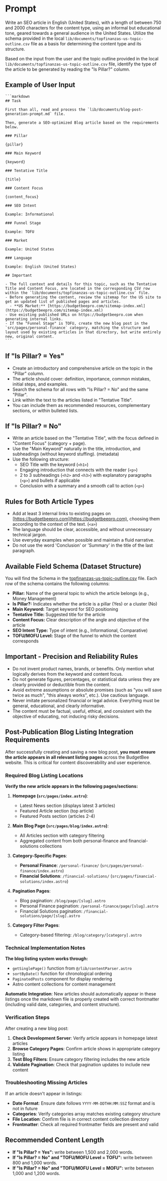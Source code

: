 # Prompt

Write an SEO article in English (United States), with a length of between 750 and 2000 characters for the content type, using an informal but educational tone, geared towards a general audience in the United States. Utilize the schema provided in the local `lib/documents/topfinanzas-us-topic-outline.csv` file as a basis for determining the content type and its structure.

Based on the input from the user and the topic outline provided in the local `lib/documents/topfinanzas-us-topic-outline.csv` file, identify the type of the article to be generated by reading the "Is Pillar?" column.

## Example of User Input

    ```markdown
    ## Task

    First than all, read and process the `lib/documents/blog-post-generation-prompt.md` file.

    Then, generate a SEO-optimized Blog article based on the requirements below.

    ### Pillar

    {pillar}

    ### Main Keyword

    {keyword}

    ### Tentative Title

    {title}

    ### Content Focus

    {content_focus}

    ### SEO Intent

    Example: Informational

    ### Funnel Stage

    Example: TOFU

    ### Market

    Example: United States

    ### Language

    Example: English (United States)

    ## Important

    - The full context and details for this topic, such as the Tentative Title and Content Focus, are located in the corresponding CSV row within the `lib/documents/topfinanzas-us-topic-outline.csv` file.
    - Before generating the content, review the sitemap for the US site to get an updated list of published pages and articles.
      - **US Market:** [https://budgetbeepro.com/sitemap-index.xml](https://budgetbeepro.com/sitemap-index.xml)
    - Use existing published URLs on https://budgetbeepro.com when generating internal links.
    - If the "Funnel Stage" is TOFU, create the new blog post in the `src/pages/personal-finance` category, matching the structure and layout used by existing articles in that directory, but write entirely new, original content.
    ```

## If "Is Pillar? \= Yes"

- Create an introductory and comprehensive article on the topic in the "Pillar" column.
- The article should cover: definition, importance, common mistakes, initial steps, and examples.
- Search the schema for all rows with "Is Pillar? \= No" and the same "Pillar".
- Link within the text to the articles listed in "Tentative Title".
- You can include them as recommended resources, complementary sections, or within bulleted lists.

## If "Is Pillar? \= No"

- Write an article based on the "Tentative Title", with the focus defined in "Content Focus" (category \+ page).
- Use the "Main Keyword" naturally in the title, introduction, and subheadings (without keyword stuffing). (metadata)
- Use the following structure:
  - SEO Title with the keyword (`<h1>`)
  - Engaging introduction that connects with the reader (`<p>`)
  - 2 to 3 subheadings (`<h2>` and `<h3>`) with explanatory paragraphs (`<p>`) and bullets if applicable
  - Conclusion with a summary and a smooth call to action (`<p>`)

## Rules for Both Article Types

- Add at least 3 internal links to existing pages on [https://budgetbeepro.com](https://budgetbeepro.com), choosing them according to the context of the text. (`<a>`)
- The language should be clear, accessible, and without unnecessary technical jargon.
- Use everyday examples when possible and maintain a fluid narrative.
- Do not use the word 'Conclusion' or 'Summary' in the title of the last paragraph.

## Available Field Schema (Dataset Structure)

You will find the Schema in the [topfinanzas-us-topic-outline.csv](lib/documents/topfinanzas-us-topic-outline.csv) file. Each row of the schema contains the following columns:

- **Pillar:** Name of the general topic to which the article belongs (e.g., Money Management)
- **Is Pillar?:** Indicates whether the article is a pillar (Yes) or a cluster (No)
- **Main Keyword:** Target keyword for SEO positioning
- **Tentative Title:** Suggested title for the article
- **Content Focus:** Clear description of the angle and objective of the article
- **SEO Intent Type:** Type of intent (e.g., Informational, Comparative)
- **TOFU/MOFU Level:** Stage of the funnel to which the content corresponds

## Important \- Precision and Reliability Rules

- Do not invent product names, brands, or benefits. Only mention what logically derives from the keyword and content focus.
- Do not generate figures, percentages, or statistical data unless they are clearly provided or deductible from the content.
- Avoid extreme assumptions or absolute promises (such as "you will save twice as much", "this always works", etc.). Use cautious language.
- Never imitate personalized financial or legal advice. Everything must be general, educational, and clearly informative.
- The content must be factual, useful, ethical, and consistent with the objective of educating, not inducing risky decisions.

## Post-Publication Blog Listing Integration Requirements

After successfully creating and saving a new blog post, **you must ensure the article appears in all relevant listing pages** across the BudgetBee website. This is critical for content discoverability and user experience.

### Required Blog Listing Locations

**Verify the new article appears in the following pages/sections:**

1. **Homepage (`src/pages/index.astro`)**:

   - Latest News section (displays latest 3 articles)
   - Featured Article section (top article)
   - Featured Posts section (articles 2-4)

2. **Main Blog Page (`src/pages/blog/index.astro`)**:

   - All Articles section with category filtering
   - Aggregated content from both personal-finance and financial-solutions collections

3. **Category-Specific Pages**:

   - **Personal Finance**: `/personal-finance/` (`src/pages/personal-finance/index.astro`)
   - **Financial Solutions**: `/financial-solutions/` (`src/pages/financial-solutions/index.astro`)

4. **Pagination Pages**:

   - Blog pagination: `/blog/page/[slug].astro`
   - Personal Finance pagination: `/personal-finance/page/[slug].astro`
   - Financial Solutions pagination: `/financial-solutions/page/[slug].astro`

5. **Category Filter Pages**:
   - Category-based filtering: `/blog/category/[category].astro`

### Technical Implementation Notes

**The blog listing system works through:**

- `getSinglePage()` function from `@/lib/contentParser.astro`
- `sortByDate()` function for chronological ordering
- `PaginatedPosts` component for display rendering
- Astro content collections for content management

**Automatic Integration**: New articles should automatically appear in these listings once the markdown file is properly created with correct frontmatter (including valid date, categories, and content structure).

### Verification Steps

After creating a new blog post:

1. **Check Development Server**: Verify article appears in homepage latest articles
2. **Browse Category Pages**: Confirm article shows in appropriate category listing
3. **Test Blog Filters**: Ensure category filtering includes the new article
4. **Validate Pagination**: Check that pagination updates to include new content

### Troubleshooting Missing Articles

If an article doesn't appear in listings:

- **Date Format**: Ensure date follows `YYYY-MM-DDTHH:MM:SSZ` format and is not in future
- **Categories**: Verify categories array matches existing category structure
- **File Location**: Confirm file is in correct content collection directory
- **Frontmatter**: Check all required frontmatter fields are present and valid

## Recommended Content Length

- **If "Is Pillar? \= Yes":** write between 1,500 and 2,000 words.
- **If "Is Pillar? \= No" and "TOFU/MOFU Level \= TOFU":** write between 800 and 1,000 words.
- **If "Is Pillar? \= No" and "TOFU/MOFU Level \= MOFU":** write between 1,000 and 1,200 words.
